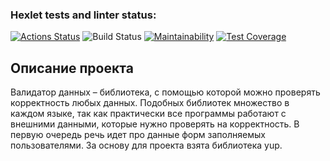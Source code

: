 ### Hexlet tests and linter status:
[![Actions Status](https://github.com/TonyMudRec/java-project-78/workflows/hexlet-check/badge.svg)](https://github.com/TonyMudRec/java-project-78/actions)
![Build Status](https://github.com/TonyMudRec/java-project-78/actions/workflows/build-check.yml/badge.svg)
[![Maintainability](https://api.codeclimate.com/v1/badges/6065f5f52cc4558bf302/maintainability)](https://codeclimate.com/github/TonyMudRec/java-project-78/maintainability)
[![Test Coverage](https://api.codeclimate.com/v1/badges/6065f5f52cc4558bf302/test_coverage)](https://codeclimate.com/github/TonyMudRec/java-project-78/test_coverage)

## Описание проекта

Валидатор данных – библиотека, с помощью которой можно проверять корректность любых данных. Подобных библиотек множество в каждом языке, так как практически все программы работают с внешними данными, которые нужно проверять на корректность. В первую очередь речь идет про данные форм заполняемых пользователями. За основу для проекта взята библиотека yup.

